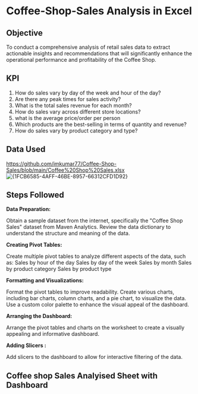 # Coffee-Shop-Sales Analysis in Excel
## Objective
To conduct a comprehensive analysis of retail sales data to extract actionable insights and recommendations that will significantly enhance the operational performance and profitability of the Coffee Shop.

## KPI
1. How do sales vary by day of the week and hour of the day?
2. Are there any peak times for sales activity?
3. What is the total sales revenue for each month?
4. How do sales vary across different store locations?
5. what is the average price/order per person
6. Which products are the best-selling in terms of quantity and revenue?
7. How do sales vary by product category and type?

## Data Used
https://github.com/imkumar77/Coffee-Shop-Sales/blob/main/Coffee%20Shop%20Sales.xlsx
![{1FCB6585-4AFF-46BE-8957-66312CFD1D92}](https://github.com/user-attachments/assets/cad77634-1254-4075-8dc5-e36910d16f47)

## Steps Followed
**Data Preparation:** 

Obtain a sample dataset from the internet, specifically the "Coffee Shop Sales" dataset from Maven Analytics.
Review the data dictionary to understand the structure and meaning of the data.

**Creating Pivot Tables:**

Create multiple pivot tables to analyze different aspects of the data, such as:
Sales by hour of the day
Sales by day of the week
Sales by month
Sales by product category
Sales by product type

**Formatting and Visualizations:**

Format the pivot tables to improve readability.
Create various charts, including bar charts, column charts, and a pie chart, to visualize the data.
Use a custom color palette to enhance the visual appeal of the dashboard.

**Arranging the Dashboard:**

Arrange the pivot tables and charts on the worksheet to create a visually appealing and informative dashboard.

**Adding Slicers :**

Add slicers to the dashboard to allow for interactive filtering of the data.

## Coffee shop Sales Analyised Sheet with Dashboard


